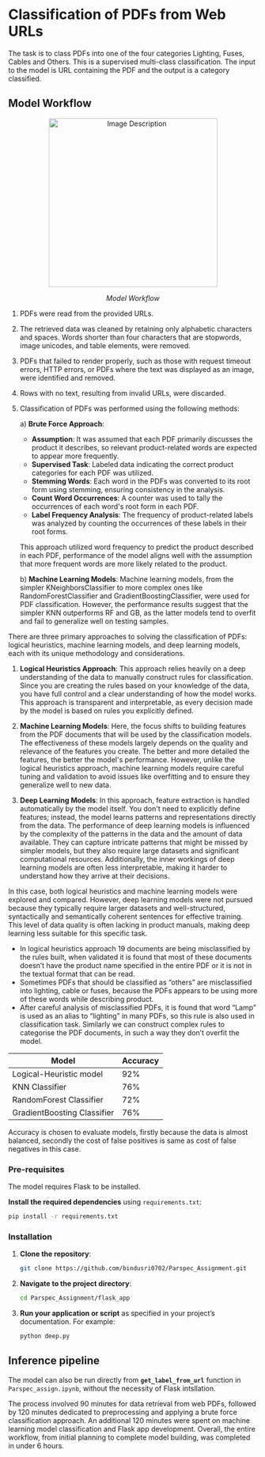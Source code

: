 # Classification of PDFs from Web URLs


The task is to class PDFs into one of the four categories Lighting, Fuses, Cables and Others. This is a supervised multi-class classification. The input to the model is URL containing the PDF and the output is a category classified.

## Model Workflow

<p align="center">
  <img src="https://github.com/user-attachments/assets/82435abb-6944-4f86-bc09-73e757942e21" alt="Image Description" width="341">
</p>
<p align="center"><i>Model Workflow</i></p>

1. PDFs were read from the provided URLs.
2. The retrieved data was cleaned by retaining only alphabetic characters and spaces. Words shorter than four characters that are stopwords, image unicodes, and table elements, were removed.
3. PDFs that failed to render properly, such as those with request timeout errors, HTTP errors, or PDFs where the text was displayed as an image, were identified and removed.
4. Rows with no text, resulting from invalid URLs, were discarded.
5. Classification of PDFs was performed using the following methods:

   a) **Brute Force Approach**:
   - **Assumption**: It was assumed that each PDF primarily discusses the product it describes, so relevant product-related words are expected to appear more frequently.
   - **Supervised Task**: Labeled data indicating the correct product categories for each PDF was utilized.
   - **Stemming Words**: Each word in the PDFs was converted to its root form using stemming, ensuring consistency in the analysis.
   - **Count Word Occurrences**: A counter was used to tally the occurrences of each word's root form in each PDF.
   - **Label Frequency Analysis**: The frequency of product-related labels was analyzed by counting the occurrences of these labels in their root forms.

   This approach utilized word frequency to predict the product described in each PDF, performance of the model aligns well with the assumption that more frequent words are 
   more likely related to the product.

   b) **Machine Learning Models**:
      Machine learning models, from the simpler KNeighborsClassifier to more complex ones like RandomForestClassifier and GradientBoostingClassifier, were used for PDF 
      classification. However, the performance results suggest that the simpler KNN outperforms RF and GB, as the latter models tend to overfit and fail to generalize well 
      on testing samples.
   
There are three primary approaches to solving the classification of PDFs: logical heuristics, machine learning models, and deep learning models, each with its unique 
methodology and considerations.

1. **Logical Heuristics Approach**: This approach relies heavily on a deep understanding of the data to manually construct rules for classification. Since you are creating the rules based on your knowledge of the data, you have full control and a clear understanding of how the model works. This approach is transparent and interpretable, as every decision made by the model is based on rules you explicitly defined.

2. **Machine Learning Models**: Here, the focus shifts to building features from the PDF documents that will be used by the classification models. The effectiveness of these models largely depends on the quality and relevance of the features you create. The better and more detailed the features, the better the model's performance. However, unlike the logical heuristics approach, machine learning models require careful tuning and validation to avoid issues like overfitting and to ensure they generalize well to new data.

3. **Deep Learning Models**: In this approach, feature extraction is handled automatically by the model itself. You don't need to explicitly define features; instead, the model learns patterns and representations directly from the data. The performance of deep learning models is influenced by the complexity of the patterns in the data and the amount of data available. They can capture intricate patterns that might be missed by simpler models, but they also require large datasets and significant computational resources. Additionally, the inner workings of deep learning models are often less interpretable, making it harder to understand how they arrive at their decisions.


In this case, both logical heuristics and machine learning models were explored and compared. However, deep learning models were not pursued because they typically require larger datasets and well-structured, syntactically and semantically coherent sentences for effective training. This level of data quality is often lacking in product manuals, making deep learning less suitable for this specific task.


- In logical heuristics approach 19 documents are being misclassified by the rules built, when validated it is found that most of these documents doesn’t have the product name specified in the entire PDF or it is not in the textual format that can be read.
- Sometimes PDFs that should be classified as “others” are misclassified into lighting, cable or fuses, because the PDFs appears to be using more of these words while describing product.
- After careful analysis of misclassified PDFs, it is found that word “Lamp” is used as an alias to “lighting” in many PDFs, so this rule is also used in classification task. Similarly we can construct complex rules to categorise the PDF documents, in such a way they don’t overfit the model.


| Model | Accuracy |
| ----------- | ----------- |
| Logical-Heuristic model | 92% |
| KNN Classifier | 76% |
| RandomForest Classifier | 72% |
| GradientBoosting Classifier | 76% |

Accuracy is chosen to evaluate models, firstly because the data is almost balanced, secondly the cost of false positives is same as cost of false negatives in this case.

### Pre-requisites
The model requires Flask to be installed.


**Install the required dependencies** using `requirements.txt`:
```bash
pip install -r requirements.txt
```

### Installation

1. **Clone the repository**: 
   ```bash
   git clone https://github.com/bindusri0702/Parspec_Assignment.git
   ```

2. **Navigate to the project directory**:
   ```bash
   cd Parspec_Assignment/flask_app
   ```

3. **Run your application or script** as specified in your project’s documentation. For example:
   ```bash
   python deep.py
   ```

   
## Inference pipeline 
The model can also be run directly from **```get_label_from_url```** function in ```Parspec_assign.ipynb```, without the necessity of Flask intsllation.


The process involved 90 minutes for data retrieval from web PDFs, followed by 120 minutes dedicated to preprocessing and applying a brute force classification approach. An additional 120 minutes were spent on machine learning model classification and Flask app development. Overall, the entire workflow, from initial planning to complete model building, was completed in under 6 hours.

